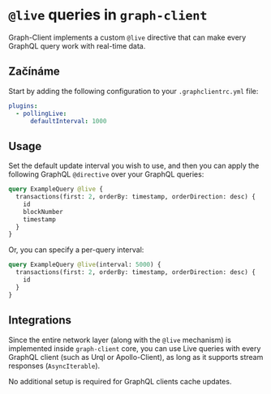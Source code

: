 # `@live` queries in `graph-client`

Graph-Client implements a custom `@live` directive that can make every GraphQL query work with real-time data.

## Začínáme

Start by adding the following configuration to your `.graphclientrc.yml` file:

```yaml
plugins:
  - pollingLive:
      defaultInterval: 1000
```

## Usage

Set the default update interval you wish to use, and then you can apply the following GraphQL `@directive` over your GraphQL queries:

```graphql
query ExampleQuery @live {
  transactions(first: 2, orderBy: timestamp, orderDirection: desc) {
    id
    blockNumber
    timestamp
  }
}
```

Or, you can specify a per-query interval:

```graphql
query ExampleQuery @live(interval: 5000) {
  transactions(first: 2, orderBy: timestamp, orderDirection: desc) {
    id
  }
}
```

## Integrations

Since the entire network layer (along with the `@live` mechanism) is implemented inside `graph-client` core, you can use Live queries with every GraphQL client (such as Urql or Apollo-Client), as long as it supports stream responses (`AsyncIterable`).

No additional setup is required for GraphQL clients cache updates.
